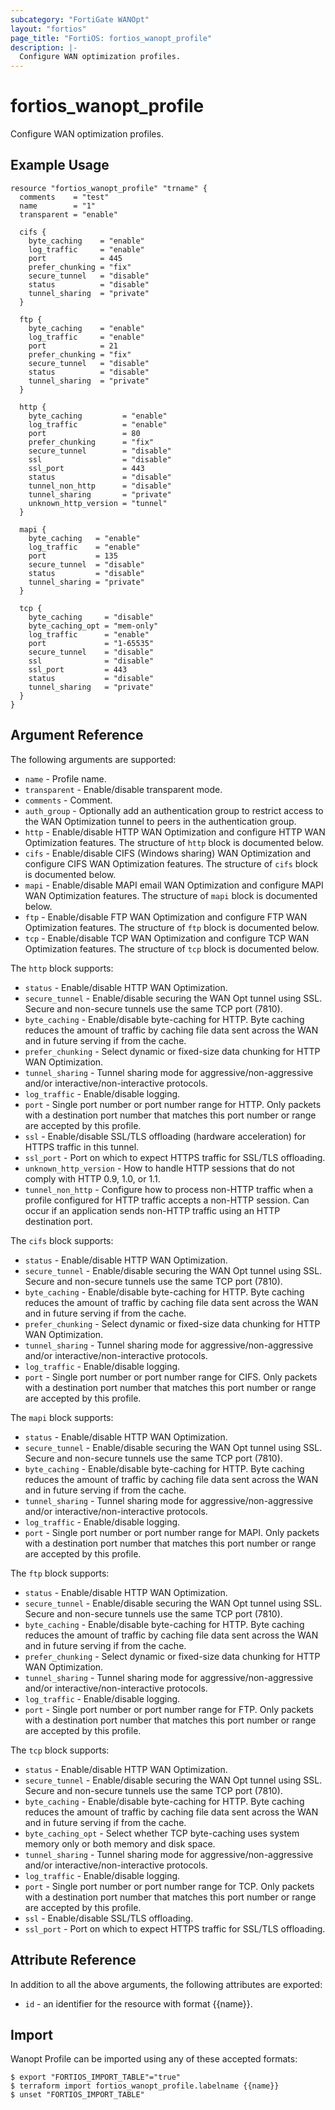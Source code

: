 ```yaml
---
subcategory: "FortiGate WANOpt"
layout: "fortios"
page_title: "FortiOS: fortios_wanopt_profile"
description: |-
  Configure WAN optimization profiles.
---
```


# fortios_wanopt_profile
Configure WAN optimization profiles.

## Example Usage

```hcl
resource "fortios_wanopt_profile" "trname" {
  comments    = "test"
  name        = "1"
  transparent = "enable"

  cifs {
    byte_caching    = "enable"
    log_traffic     = "enable"
    port            = 445
    prefer_chunking = "fix"
    secure_tunnel   = "disable"
    status          = "disable"
    tunnel_sharing  = "private"
  }

  ftp {
    byte_caching    = "enable"
    log_traffic     = "enable"
    port            = 21
    prefer_chunking = "fix"
    secure_tunnel   = "disable"
    status          = "disable"
    tunnel_sharing  = "private"
  }

  http {
    byte_caching         = "enable"
    log_traffic          = "enable"
    port                 = 80
    prefer_chunking      = "fix"
    secure_tunnel        = "disable"
    ssl                  = "disable"
    ssl_port             = 443
    status               = "disable"
    tunnel_non_http      = "disable"
    tunnel_sharing       = "private"
    unknown_http_version = "tunnel"
  }

  mapi {
    byte_caching   = "enable"
    log_traffic    = "enable"
    port           = 135
    secure_tunnel  = "disable"
    status         = "disable"
    tunnel_sharing = "private"
  }

  tcp {
    byte_caching     = "disable"
    byte_caching_opt = "mem-only"
    log_traffic      = "enable"
    port             = "1-65535"
    secure_tunnel    = "disable"
    ssl              = "disable"
    ssl_port         = 443
    status           = "disable"
    tunnel_sharing   = "private"
  }
}
```

## Argument Reference

The following arguments are supported:

* `name` - Profile name.
* `transparent` - Enable/disable transparent mode.
* `comments` - Comment.
* `auth_group` - Optionally add an authentication group to restrict access to the WAN Optimization tunnel to peers in the authentication group.
* `http` - Enable/disable HTTP WAN Optimization and configure HTTP WAN Optimization features. The structure of `http` block is documented below.
* `cifs` - Enable/disable CIFS (Windows sharing) WAN Optimization and configure CIFS WAN Optimization features. The structure of `cifs` block is documented below.
* `mapi` - Enable/disable MAPI email WAN Optimization and configure MAPI WAN Optimization features. The structure of `mapi` block is documented below.
* `ftp` - Enable/disable FTP WAN Optimization and configure FTP WAN Optimization features. The structure of `ftp` block is documented below.
* `tcp` - Enable/disable TCP WAN Optimization and configure TCP WAN Optimization features. The structure of `tcp` block is documented below.

The `http` block supports:

* `status` - Enable/disable HTTP WAN Optimization.
* `secure_tunnel` - Enable/disable securing the WAN Opt tunnel using SSL. Secure and non-secure tunnels use the same TCP port (7810).
* `byte_caching` - Enable/disable byte-caching for HTTP. Byte caching reduces the amount of traffic by caching file data sent across the WAN and in future serving if from the cache.
* `prefer_chunking` - Select dynamic or fixed-size data chunking for HTTP WAN Optimization.
* `tunnel_sharing` - Tunnel sharing mode for aggressive/non-aggressive and/or interactive/non-interactive protocols.
* `log_traffic` - Enable/disable logging.
* `port` - Single port number or port number range for HTTP. Only packets with a destination port number that matches this port number or range are accepted by this profile.
* `ssl` - Enable/disable SSL/TLS offloading (hardware acceleration) for HTTPS traffic in this tunnel.
* `ssl_port` - Port on which to expect HTTPS traffic for SSL/TLS offloading.
* `unknown_http_version` - How to handle HTTP sessions that do not comply with HTTP 0.9, 1.0, or 1.1.
* `tunnel_non_http` - Configure how to process non-HTTP traffic when a profile configured for HTTP traffic accepts a non-HTTP session. Can occur if an application sends non-HTTP traffic using an HTTP destination port.

The `cifs` block supports:

* `status` - Enable/disable HTTP WAN Optimization.
* `secure_tunnel` - Enable/disable securing the WAN Opt tunnel using SSL. Secure and non-secure tunnels use the same TCP port (7810).
* `byte_caching` - Enable/disable byte-caching for HTTP. Byte caching reduces the amount of traffic by caching file data sent across the WAN and in future serving if from the cache.
* `prefer_chunking` - Select dynamic or fixed-size data chunking for HTTP WAN Optimization.
* `tunnel_sharing` - Tunnel sharing mode for aggressive/non-aggressive and/or interactive/non-interactive protocols.
* `log_traffic` - Enable/disable logging.
* `port` - Single port number or port number range for CIFS. Only packets with a destination port number that matches this port number or range are accepted by this profile.

The `mapi` block supports:

* `status` - Enable/disable HTTP WAN Optimization.
* `secure_tunnel` - Enable/disable securing the WAN Opt tunnel using SSL. Secure and non-secure tunnels use the same TCP port (7810).
* `byte_caching` - Enable/disable byte-caching for HTTP. Byte caching reduces the amount of traffic by caching file data sent across the WAN and in future serving if from the cache.
* `tunnel_sharing` - Tunnel sharing mode for aggressive/non-aggressive and/or interactive/non-interactive protocols.
* `log_traffic` - Enable/disable logging.
* `port` - Single port number or port number range for MAPI. Only packets with a destination port number that matches this port number or range are accepted by this profile.

The `ftp` block supports:

* `status` - Enable/disable HTTP WAN Optimization.
* `secure_tunnel` - Enable/disable securing the WAN Opt tunnel using SSL. Secure and non-secure tunnels use the same TCP port (7810).
* `byte_caching` - Enable/disable byte-caching for HTTP. Byte caching reduces the amount of traffic by caching file data sent across the WAN and in future serving if from the cache.
* `prefer_chunking` - Select dynamic or fixed-size data chunking for HTTP WAN Optimization.
* `tunnel_sharing` - Tunnel sharing mode for aggressive/non-aggressive and/or interactive/non-interactive protocols.
* `log_traffic` - Enable/disable logging.
* `port` - Single port number or port number range for FTP. Only packets with a destination port number that matches this port number or range are accepted by this profile.

The `tcp` block supports:

* `status` - Enable/disable HTTP WAN Optimization.
* `secure_tunnel` - Enable/disable securing the WAN Opt tunnel using SSL. Secure and non-secure tunnels use the same TCP port (7810).
* `byte_caching` - Enable/disable byte-caching for HTTP. Byte caching reduces the amount of traffic by caching file data sent across the WAN and in future serving if from the cache.
* `byte_caching_opt` - Select whether TCP byte-caching uses system memory only or both memory and disk space.
* `tunnel_sharing` - Tunnel sharing mode for aggressive/non-aggressive and/or interactive/non-interactive protocols.
* `log_traffic` - Enable/disable logging.
* `port` - Single port number or port number range for TCP. Only packets with a destination port number that matches this port number or range are accepted by this profile.
* `ssl` - Enable/disable SSL/TLS offloading.
* `ssl_port` - Port on which to expect HTTPS traffic for SSL/TLS offloading.


## Attribute Reference

In addition to all the above arguments, the following attributes are exported:
* `id` - an identifier for the resource with format {{name}}.

## Import

Wanopt Profile can be imported using any of these accepted formats:
```
$ export "FORTIOS_IMPORT_TABLE"="true"
$ terraform import fortios_wanopt_profile.labelname {{name}}
$ unset "FORTIOS_IMPORT_TABLE"
```

